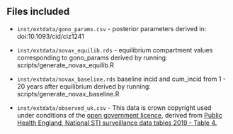 ## Files included

* `inst/extdata/gono_params.csv` - 
  posterior parameters derived in:
    doi:10.1093/cid/ciz1241

* `inst/extdata/novax_equilib.rds` - 
  equilibrium compartment values corresponding to gono_params derived by 
  running: scripts/generate_novax_equilib.R

* `inst/extdata/novax_baseline.rds` 
  baseline incid and cum_incid from 1 - 20 years after equilibrium derived by
  running: scripts/generate_novax_baseline.R

* `inst/extdata/observed_uk.csv` - This data is crown copyright used under conditions of the [open government licence](https://www.nationalarchives.gov.uk/doc/open-government-licence/version/3/), derived from [Public Health England, National STI surveillance data tables 2019 - Table 4. ](https://www.gov.uk/government/statistics/sexually-transmitted-infections-stis-annual-data-tables#history)
